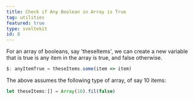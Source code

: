 ```yaml
---
title: Check if Any Boolean in Array is True
tag: utilities
featured: true
type: sveltekit
id: 8
---
```


For an array of booleans, say 'theseItems', we can create a new variable that is true is any item in the array is true, and false otherwise.

```js
$: anyItemTrue = theseItems.some(item => item)
```

The above assumes the following type of array, of say 10 items:

```js
let theseItems:[] = Array(10).fil(false)
```
